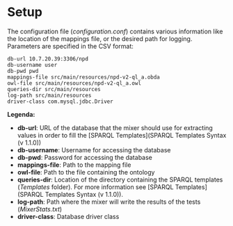 # Setup

The configuration file (_configuration.conf_) contains various information like the location of the mappings file, or the desired path for logging. Parameters
are specified in the CSV format:

~~~~~~~
db-url 10.7.20.39:3306/npd
db-username user
db-pwd pwd
mappings-file src/main/resources/npd-v2-ql_a.obda
owl-file src/main/resources/npd-v2-ql_a.owl
queries-dir src/main/resources
log-path src/main/resources
driver-class com.mysql.jdbc.Driver
~~~~~~~

**Legenda:**

* **db-url**: URL of the database that the mixer should use for extracting values in order to fill the [SPARQL Templates](SPARQL Templates Syntax (v 1.1.0))
* **db-username**: Username for accessing the database
* **db-pwd**: Password for accessing the database
* **mappings-file**: Path to the mapping file
* **owl-file**: Path to the file containing the ontology
* **queries-dir**: Location of the directory containing the SPARQL templates (_Templates_ folder). For more information see [SPARQL Templates](SPARQL Templates Syntax (v 1.1.0)).
* **log-path**: Path where the mixer will write the results of the tests (_MixerStats.txt_)
* **driver-class**: Database driver class
